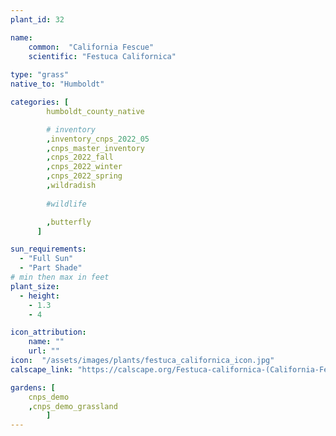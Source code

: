 ```yaml
---
plant_id: 32

name: 
    common:  "California Fescue"   
    scientific: "Festuca Californica"   
 
type: "grass"
native_to: "Humboldt"

categories: [
        humboldt_county_native

        # inventory
        ,inventory_cnps_2022_05
        ,cnps_master_inventory
        ,cnps_2022_fall
        ,cnps_2022_winter
        ,cnps_2022_spring
        ,wildradish
        
        #wildlife

        ,butterfly
      ]

sun_requirements:
  - "Full Sun"
  - "Part Shade"
# min then max in feet
plant_size:
  - height: 
    - 1.3
    - 4

icon_attribution: 
    name: ""
    url: ""
icon:  "/assets/images/plants/festuca_californica_icon.jpg"
calscape_link: "https://calscape.org/Festuca-californica-(California-Fescue)"

gardens: [ 
    cnps_demo
    ,cnps_demo_grassland
        ]
---
```


